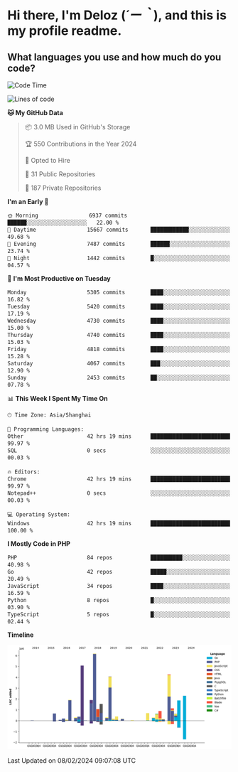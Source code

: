 # **Hi there, I'm Deloz (*´ー｀*), and this is my profile readme.**

## **What languages you use and how much do you code?**

<!--START_SECTION:waka-->
![Code Time](http://img.shields.io/badge/Code%20Time-3%2C316%20hrs%2016%20mins-blue)

![Lines of code](https://img.shields.io/badge/From%20Hello%20World%20I%27ve%20Written-37.2%20million%20lines%20of%20code-blue)

**🐱 My GitHub Data** 

> 📦 3.0 MB Used in GitHub's Storage 
 > 
> 🏆 550 Contributions in the Year 2024
 > 
> 💼 Opted to Hire
 > 
> 📜 31 Public Repositories 
 > 
> 🔑 187 Private Repositories 
 > 
**I'm an Early 🐤** 

```text
🌞 Morning                6937 commits        ██████░░░░░░░░░░░░░░░░░░░   22.00 % 
🌆 Daytime                15667 commits       ████████████░░░░░░░░░░░░░   49.68 % 
🌃 Evening                7487 commits        ██████░░░░░░░░░░░░░░░░░░░   23.74 % 
🌙 Night                  1442 commits        █░░░░░░░░░░░░░░░░░░░░░░░░   04.57 % 
```
📅 **I'm Most Productive on Tuesday** 

```text
Monday                   5305 commits        ████░░░░░░░░░░░░░░░░░░░░░   16.82 % 
Tuesday                  5420 commits        ████░░░░░░░░░░░░░░░░░░░░░   17.19 % 
Wednesday                4730 commits        ████░░░░░░░░░░░░░░░░░░░░░   15.00 % 
Thursday                 4740 commits        ████░░░░░░░░░░░░░░░░░░░░░   15.03 % 
Friday                   4818 commits        ████░░░░░░░░░░░░░░░░░░░░░   15.28 % 
Saturday                 4067 commits        ███░░░░░░░░░░░░░░░░░░░░░░   12.90 % 
Sunday                   2453 commits        ██░░░░░░░░░░░░░░░░░░░░░░░   07.78 % 
```


📊 **This Week I Spent My Time On** 

```text
🕑︎ Time Zone: Asia/Shanghai

💬 Programming Languages: 
Other                    42 hrs 19 mins      █████████████████████████   99.97 % 
SQL                      0 secs              ░░░░░░░░░░░░░░░░░░░░░░░░░   00.03 % 

🔥 Editors: 
Chrome                   42 hrs 19 mins      █████████████████████████   99.97 % 
Notepad++                0 secs              ░░░░░░░░░░░░░░░░░░░░░░░░░   00.03 % 

💻 Operating System: 
Windows                  42 hrs 19 mins      █████████████████████████   100.00 % 
```

**I Mostly Code in PHP** 

```text
PHP                      84 repos            ██████████░░░░░░░░░░░░░░░   40.98 % 
Go                       42 repos            █████░░░░░░░░░░░░░░░░░░░░   20.49 % 
JavaScript               34 repos            ████░░░░░░░░░░░░░░░░░░░░░   16.59 % 
Python                   8 repos             █░░░░░░░░░░░░░░░░░░░░░░░░   03.90 % 
TypeScript               5 repos             █░░░░░░░░░░░░░░░░░░░░░░░░   02.44 % 
```



**Timeline**

![Lines of Code chart](https://raw.githubusercontent.com/deloz/deloz/main/assets/bar_graph.png)


 Last Updated on 08/02/2024 09:07:08 UTC
<!--END_SECTION:waka-->
